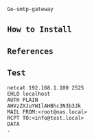 `Go-smtp-gateway`

## `How to Install`

## `References`

## `Test`

```
netcat 192.168.1.100 2525
EHLO localhost
AUTH PLAIN
AHVzZXJuYW1lAHBhc3N3b3Jk
MAIL FROM:<root@nas.local>
RCPT TO:<info@test.local>
DATA
.
```